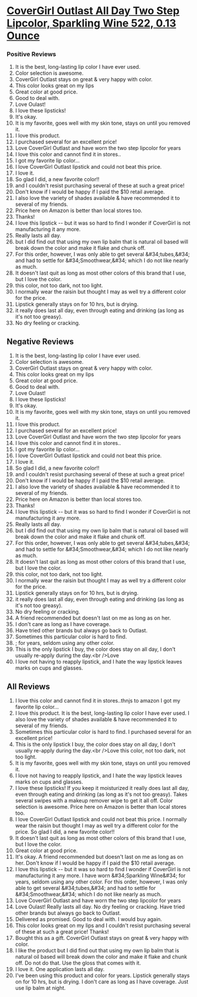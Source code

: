 # [CoverGirl Outlast All Day Two Step Lipcolor, Sparkling Wine 522, 0.13 Ounce](https://products.checkmycream.com/products/CoverGirl-Outlast-All-Day-Two-Step-Lipcolor-Sparkling-Wine-522-0.13-Ounce.html)

### Positive Reviews

<ol>
      <li>It is the best, long-lasting lip color I have ever used.  </li>
      <li>Color selection is awesome.</li>
      <li>CoverGirl Outlast stays on great &amp; very happy with color.</li>
      <li>This color looks great on my lips</li>
      <li>Great color at good price.</li>
      <li>Good to deal with.</li>
      <li>Love Oulast!</li>
      <li>I love these lipsticks!</li>
      <li>It&#x27;s okay.</li>
      <li>It is my favorite, goes well with my skin tone, stays on until you removed it.</li>
      <li>I love this product.  </li>
      <li>I purchased several for an excellent price!</li>
      <li>Love CoverGirl Outlast and have worn the two step lipcolor for years</li>
      <li>I love this color and cannot find it in stores..</li>
      <li>I got my favorite lip color...</li>
      <li>I love CoverGirl Outlast lipstick and could not beat this price.</li>
      <li>I love it.</li>
      <li>So glad I did, a new favorite color!!</li>
      <li>and I couldn&#x27;t resist purchasing several of these at such a great price!</li>
      <li>Don&#x27;t know if I would be happy if I paid the $10 retail average.</li>
      <li>I also love the variety of shades available &amp; have recommended it to several of my friends.</li>
      <li>Price here on Amazon is better than local stores too.</li>
      <li>Thanks!</li>
      <li>I love this lipstick -- but it was so hard to find I wonder if CoverGirl is not manufacturing it any more.  </li>
      <li>Really lasts all day.</li>
      <li>but I did find out that using my own lip balm that is natural oil based will break down the color and make it flake and chunk off.</li>
      <li>For this order, however, I was only able to get several &amp;#34;tubes,&amp;#34; and had to settle for &amp;#34;Smoothwear,&amp;#34; which I do not like nearly as much.</li>
      <li>It doesn&#x27;t last quit as long as most other colors of this brand that I use, but I love the color.</li>
      <li>this color, not too dark, not too light.</li>
      <li>I normally wear the raisin but thought I may as well try a different color for the price.</li>
      <li>Lipstick generally stays on for 10 hrs, but is drying.  </li>
      <li>it really does last all day, even through eating and drinking (as long as it&#x27;s not too greasy).</li>
      <li>No dry feeling or cracking.  </li>
</ol>


<h2>Negative Reviews</h2>
<ol>
<li> It is the best, long-lasting lip color I have ever used.  </li>
<li> Color selection is awesome.</li>
<li> CoverGirl Outlast stays on great &amp; very happy with color.</li>
<li> This color looks great on my lips</li>
<li> Great color at good price.</li>
<li> Good to deal with.</li>
<li> Love Oulast!</li>
<li> I love these lipsticks!</li>
<li> It&#x27;s okay.</li>
<li> It is my favorite, goes well with my skin tone, stays on until you removed it.</li>
<li> I love this product.  </li>
<li> I purchased several for an excellent price!</li>
<li> Love CoverGirl Outlast and have worn the two step lipcolor for years</li>
<li> I love this color and cannot find it in stores..</li>
<li> I got my favorite lip color...</li>
<li> I love CoverGirl Outlast lipstick and could not beat this price.</li>
<li> I love it.</li>
<li> So glad I did, a new favorite color!!</li>
<li> and I couldn&#x27;t resist purchasing several of these at such a great price!</li>
<li> Don&#x27;t know if I would be happy if I paid the $10 retail average.</li>
<li> I also love the variety of shades available &amp; have recommended it to several of my friends.</li>
<li> Price here on Amazon is better than local stores too.</li>
<li> Thanks!</li>
<li> I love this lipstick -- but it was so hard to find I wonder if CoverGirl is not manufacturing it any more.  </li>
<li> Really lasts all day.</li>
<li> but I did find out that using my own lip balm that is natural oil based will break down the color and make it flake and chunk off.</li>
<li> For this order, however, I was only able to get several &amp;#34;tubes,&amp;#34; and had to settle for &amp;#34;Smoothwear,&amp;#34; which I do not like nearly as much.</li>
<li> It doesn&#x27;t last quit as long as most other colors of this brand that I use, but I love the color.</li>
<li> this color, not too dark, not too light.</li>
<li> I normally wear the raisin but thought I may as well try a different color for the price.</li>
<li> Lipstick generally stays on for 10 hrs, but is drying.  </li>
<li> it really does last all day, even through eating and drinking (as long as it&#x27;s not too greasy).</li>
<li> No dry feeling or cracking.  </li>
<li> A friend recommended but doesn&#x27;t last on me as long as on her.</li>
<li> I don&#x27;t care as long as I have coverage.  </li>
<li> Have tried other brands but always go back to Outlast.</li>
<li> Sometimes this particular color is hard to find.  </li>
<li> ; for years, seldom using any other color.  </li>
<li> This is the only lipstick I buy, the color does stay on all day, I don&#x27;t usually re-apply during the day.&lt;br /&gt;Love</li>
<li> I love not having to reapply lipstick, and I hate the way lipstick leaves marks on cups and glasses.</li>
</ol>

<h2>All Reviews</h2>

<ol>
    <li> I love this color and cannot find it in stores..thnjs to amazon I got my favorite lip color...</li>
    <li> I love this product.  It is the best, long-lasting lip color I have ever used.  I also love the variety of shades available &amp; have recommended it to several of my friends.</li>
    <li> Sometimes this particular color is hard to find.  I purchased several for an excellent price!</li>
    <li> This is the only lipstick I buy, the color does stay on all day, I don&#x27;t usually re-apply during the day.&lt;br /&gt;Love this color, not too dark, not too light.</li>
    <li> It is my favorite, goes well with my skin tone, stays on until you removed it.</li>
    <li> I love not having to reapply lipstick, and I hate the way lipstick leaves marks on cups and glasses.</li>
    <li> I love these lipsticks! If you keep it moisturized it really does last all day, even through eating and drinking (as long as it&#x27;s not too greasy). Takes several swipes with a makeup remover wipe to get it all off. Color selection is awesome. Price here on Amazon is better than local stores too.</li>
    <li> I love CoverGirl Outlast lipstick and could not beat this price. I normally wear the raisin but thought I may as well try a different color for the price. So glad I did, a new favorite color!!</li>
    <li> It doesn&#x27;t last quit as long as most other colors of this brand that I use, but I love the color.</li>
    <li> Great color at good price.</li>
    <li> It&#x27;s okay. A friend recommended but doesn&#x27;t last on me as long as on her. Don&#x27;t know if I would be happy if I paid the $10 retail average.</li>
    <li> I love this lipstick -- but it was so hard to find I wonder if CoverGirl is not manufacturing it any more.  I have worn &amp;#34;Sparkling Wine&amp;#34; for years, seldom using any other color.  For this order, however, I was only able to get several &amp;#34;tubes,&amp;#34; and had to settle for &amp;#34;Smoothwear,&amp;#34; which I do not like nearly as much.</li>
    <li> Love CoverGirl Outlast and have worn the two step lipcolor for years</li>
    <li> Love Oulast! Really lasts all day. No dry feeling or cracking.  Have tried other brands but always go back to Outlast.</li>
    <li> Delivered as promised. Good to deal with. I would buy again.</li>
    <li> This color looks great on my lips and I couldn&#x27;t resist purchasing several of these at such a great price! Thanks!</li>
    <li> Bought this as a gift.  CoverGirl Outlast stays on great &amp; very happy with color.</li>
    <li> I like the product but I did find out that using my own lip balm that is natural oil based will break down the color and make it flake and chunk off. Do not do that. Use the gloss that comes with it.</li>
    <li> I love it. One application lasts all day.</li>
    <li> I&#x27;ve been using this product and color for years.  Lipstick generally stays on for 10 hrs, but is drying.  I don&#x27;t care as long as I have coverage.  Just use lip balm at night.</li>
</ol>




